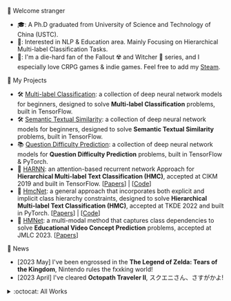 <!--
**RandolphVI/RandolphVI** is a ✨ _special_ ✨ repository because its `README.md` (this file) appears on your GitHub profile.

Here are some ideas to get you started:

- 🔭 I’m currently working on ...
- 🌱 I’m currently learning ...
- 👯 I’m looking to collaborate on ...
- 🤔 I’m looking for help with ...
- 💬 Ask me about ...
- 📫 How to reach me: ...
- 😄 Pronouns: ...
- ⚡ Fun fact: ...
-->

🍻 Welcome stranger
- 🎓: A Ph.D graduated from University of Science and Technology of China (USTC).
- 🎯: Interested in NLP & Education area. Mainly Focusing on Hierarchical Multi-label Classification Tasks.
- 👾: I'm a die-hard fan of the Fallout ☢️ and Witcher 🐺 series, and I especially love CRPG games & indie games. Feel free to add my [Steam](https://steamcommunity.com/id/Chinawolfman/).


🧰 My Projects

- 🛠 [Multi-label Classification](https://github.com/RandolphVI/Multi-Label-Text-Classification): a collection of deep neural network models for beginners, designed to solve **Multi-label Classification** problems, built in TensorFlow.
- 🛠 [Semantic Textual Similarity](https://github.com/RandolphVI/Text-Pairs-Relation-Classification): a collection of deep neural network models for beginners, designed to solve **Semantic Textual Similarity** problems, built in TensorFlow.
- 📚 [Question Difficulty Prediction](https://github.com/RandolphVI/Question-Difficulty-Prediction): a collection of deep neural network models for **Question Difficulty Prediction** problems, built in TensorFlow & PyTorch.
- 🍻 [HARNN](https://dl.acm.org/doi/10.1145/3357384.3357885): an attention-based recurrent network Approach for **Hierarchical Multi-label Text Classification (HMC)**, accepted at CIKM 2019 and built in TensorFlow. \[[Papers](https://dl.acm.org/doi/10.1145/3357384.3357885)\] | \[[Code](https://github.com/RandolphVI/Hierarchical-Multi-Label-Text-Classification)\]
- 🍻 [HmcNet](https://ieeexplore.ieee.org/document/9894725): a general approach that incorporates both explicit and implicit class hierarchy constraints, designed to solve **Hierarchical Multi-label Text Classification (HMC)**, accepted at TKDE 2022 and built in PyTorch. \[[Papers](https://ieeexplore.ieee.org/document/9894725)\] | \[[Code](https://github.com/RandolphVI/HmcNet)\]
- 🍻 [HMNet](https://link.springer.com/article/10.1007/s13042-023-01809-6): a multi-modal method that captures class dependencies to solve **Educational Video Concept Prediction** problems, accepted at JMLC 2023. \[[Papers](https://link.springer.com/article/10.1007/s13042-023-01809-6)\]

🎉 News

- \[2023 May\] I've been engrossed in the **The Legend of Zelda: Tears of the Kingdom**, Nintendo rules the fxxking world!
- \[2023 April\] I've cleared **Octopath Traveler II**, スクエニさん、さすがかよ!

<details>
  <summary>:octocat: All Works</summary>

#### :octocat: 2023
- **Wei Huang**, Tong Xiao, Qi Liu, Zhenya Huang, et al. _[HMNet: A Hierarchical Multi-modal Network for Educational Video Concept Prediction](https://link.springer.com/article/10.1007/s13042-023-01809-6)_, JMLC'2023, Accepted.

#### :octocat: 2022
- **Wei Huang**, Enhong Chen, Qi Liu, Hui Xiong, Zhenya Huang, Shiwei Tong, et al. _[HmcNet: A General Approach for Hierarchical Multi-label Classification](https://ieeexplore.ieee.org/abstract/document/9894725)_, TKDE'2022, Accepted.
- Shuanghong Shen, Qi Liu, Enhong Chen, Zhenya Huang, **Wei Huang**, et al. _[Monitoring Student Progress for Learning Process-consistent Knowledge Tracing](https://ieeexplore.ieee.org/document/9950313)_, TKDE'2022, Accepted.
- Jiatong Li, Fei Wang, Qi Liu, Mengxiao Zhu, **Wei Huang**, et al. _[HierCDF: A Bayesian Network-based Hierarchical Cognitive Diagnosis Framework](https://dl.acm.org/doi/10.1145/3534678.3539486)_, KDD'2022, 2022: 904-913. 
- Shiwei Tong, Jiayu Liu, Yuting Hong, Zhenya Huang, Le Wu, Qi Liu, **Wei Huang**, et al. _[Incremental Cognitive Diagnosis for Intelligent Education](https://dl.acm.org/doi/10.1145/3534678.3539399)_, KDD'2022, 2022: 1760-1770. 
- Yuren Zhang, Enhong Chen, Binbin Jin, Hao Wang, Min Hou, **Wei Huang** and Runlong Yu. _[Clustering based Behavior Sampling with Long Sequential Data for CTR Prediction](https://web.archive.org/web/20220709042533id_/https://dl.acm.org/doi/pdf/10.1145/3477495.3531829)_, SIGIR'2022, 2022: 2195-2200.
- Zheng Gong, Shiwei Tong, Han Wu, Qi Liu, Hanqing Tao, **Wei Huang**, et al. _[Tipster: A Topic-Guided Language Model for Topic-Aware Text Segmentation](https://link.springer.com/chapter/10.1007/978-3-031-00129-1_14)_, DASFAA'2022, 2022: 213-221.

#### :octocat: 2021
- Siqi Lei, **Wei Huang**, Shiwei Tong, Qi Liu, Zhenya Huang, Enhong Chen, et al. _[Consistency-aware Multi-modal Network for Hierarchical Multi-label Classification in Online Education System](https://ieeexplore.ieee.org/document/9667767)_, **Best Student Paper**, ICBK'2021, 2021: 1-8.
- Ye Huang, **Wei Huang**, Shiwei Tong, et al. _[STAN: Adversarial Network for Cross-domain Question Difficulty Prediction](https://ieeexplore.ieee.org/document/9679059)_, ICDM'2021, 2021: 220-229.
- Shuanghong Shen, Qi Liu, Enhong Chen, Zhenya Huang, **Wei Huang**, et al. _[Learning Process-consistent Knowledge Tracing](https://dl.acm.org/doi/abs/10.1145/3447548.3467237)_, KDD'2021, 2021: 1452-1460.
- Shiwei Tong, Qi Liu, Runlong Yu, **Wei Huang**, Zhenya Huang, Zachary A. Pardos, Weijie Jiang, _[Item Response Ranking for Cognitive Diagnosis](https://www.ijcai.org/proceedings/2021/241)_, IJCAI'2021, 2021: 1750-1756.

#### :octocat: 2020
- Wei Tong, Shiwei Tong, **Wei Huang**, et al. _[Exploiting Knowledge Hierarchy for Finding Similar Exercises in Online Education Systems](https://ieeexplore.ieee.org/document/9338316)_, ICDM'2020, 2020: 1298-1303.
- Shiwei Tong, Qi Liu, **Wei Huang**, et al. _[Structure-based Knowledge Tracing: An Influence Propagation View](https://ieeexplore.ieee.org/document/9338285)_, ICDM'2020, 2020: 541-550.
- Xin Wang, **Wei Huang**, Qi Liu, et al. _[Fine-Grained Similarity Measurement between Educational Videos and Exercises](https://dl.acm.org/doi/10.1145/3394171.3413783)_, ACM MM'2020, 2020: 331-339.
- Yang Liu, Zhi Li, **Wei Huang**, Tong Xu, Enhong Chen. _[Exploiting Structural and Temporal Influence for Dynamic Social-Aware Recommendation](https://link.springer.com/article/10.1007/s11390-020-9956-9)_, JCST'2020, 2020, 35(2), 281–294. 

#### :octocat: 2019
- **Wei Huang**, Qi Liu, Enhong Chen, et al. _[Hierarchical Multi-label Text Classification: An Attention-based Recurrent Network Approach](https://github.com/RandolphVI/Hierarchical-Multi-Label-Text-Classification)_, CIKM’2019, 2019: 1051-1060.

</details>

<!-- [![Randolph's GitHub stats](https://github-readme-stats.vercel.app/api?username=RandolphVI&show_icons=true&theme=highcontrast)](https://github.com/anuraghazra/github-readme-stats) -->
